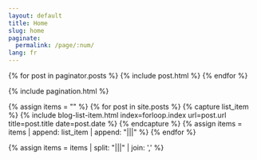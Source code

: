 ```yaml
---
layout: default
title: Home
slug: home
paginate:
  permalink: /page/:num/
lang: fr
---
```


<div class="post-list">
  {% for post in paginator.posts %}
    {% include post.html %}
  {% endfor %}

  {% include pagination.html %}
</div>

<script type="application/ld+json">
{ "@context": "http://schema.org", 
 "@type": "Blog",
 "name": "Le Crochet d'Argent",
 "description": "Créations et réalisations au tricot et crochet", 
 "keywords": "blog de tricot, loisirs créatifs, modèles, crochet, tricot, blog, crocheter, tricoter", 
 "url": "https://www.lecrochetdargent.fr",
 "sameAs": [
     "https://twitter.com/crochetdargent",
     "https://facebook.com/crochetdargent",
     "https://framapiaf.org/@crochetdargent"
 ],
 "publisher": {
    "@type": "Organization",
    "name": "Le Crochet d'Argent"
  }
 }
</script>

{% assign items = "" %}
{% for post in site.posts %}
  {% capture list_item %}
      {% 
          include blog-list-item.html 
          index=forloop.index
          url=post.url
          title=post.title
          date=post.date
      %}
  {% endcapture %}
  {% assign items = items | append: list_item | append: "|||" %}
{% endfor %}
  
{% assign items = items | split: "|||" | join: ',' %}
<script type="application/ld+json">
{
  "@context": "http://schema.org",
  "@type": "ItemList",
  "itemListElement": [
  {{ items }}
  ]
}
</script>
